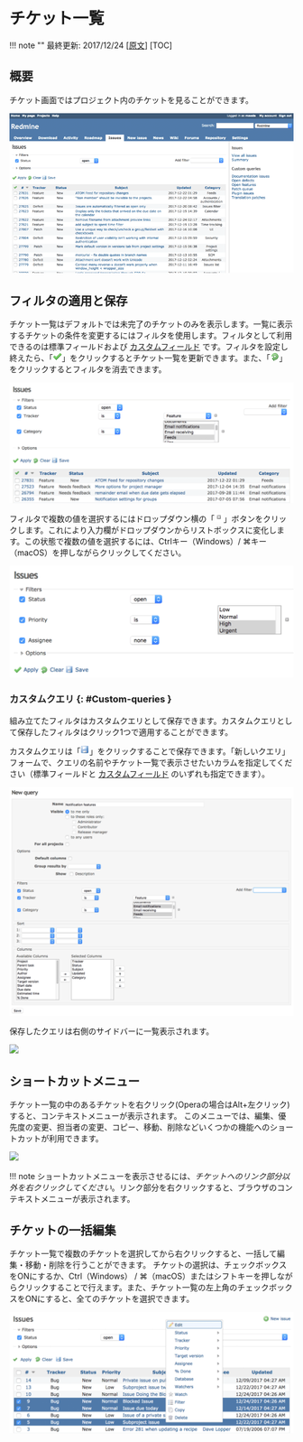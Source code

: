 チケット一覧
============

!!! note ""
    最終更新: 2017/12/24
    [[原文](http://www.redmine.org/projects/redmine/wiki/RedmineIssueList/27)]
[TOC]

概要
----

チケット画面ではプロジェクト内のチケットを見ることができます。

![](RedmineIssueList/issuelist_overview.png)

フィルタの適用と保存
--------------------

チケット一覧はデフォルトでは未完了のチケットのみを表示します。一覧に表示するチケットの条件を変更するにはフィルタを使用します。フィルタとして利用できるのは標準フィールドおよび [カスタムフィールド](RedmineCustomFields) です。フィルタを設定し終えたら、「![](redmine-dist-images/true.png)」をクリックするとチケット一覧を更新できます。また、「![](redmine-dist-images/reload.png)」をクリックするとフィルタを消去できます。

![](RedmineIssueList/applied_issuelist_filters@2x.png)

フィルタで複数の値を選択するにはドロップダウン横の「![](redmine-dist-images/bullet_toggle_plus.png)」ボタンをクリックします。これにより入力欄がドロップダウンからリストボックスに変化します。この状態で複数の値を選択するには、Ctrlキー（Windows）/ ⌘キー（macOS）を押しながらクリックしてください。

![](RedmineIssueList/redmine-multiple-selection@2x.png)

### カスタムクエリ {: #Custom-queries }

組み立てたフィルタはカスタムクエリとして保存できます。カスタムクエリとして保存したフィルタはクリック1つで適用することができます。

カスタムクエリは「![](redmine-dist-images/save.png)」をクリックすることで保存できます。「新しいクエリ」フォームで、クエリの名前やチケット一覧で表示させたいカラムを指定してください（標準フィールドと [カスタムフィールド](RedmineCustomFields) のいずれも指定できます）。

![](RedmineIssueList/ext_newquery@2x.png)

保存したクエリは右側のサイドバーに一覧表示されます。

<img src="custom_queries_sidebar@2x.png" srcset="custom_queries_sidebar@2x.png 2x">

ショートカットメニュー
----------------------

チケット一覧の中のあるチケットを右クリック(Operaの場合はAlt+左クリック)すると、コンテキストメニューが表示されます。
このメニューでは、編集、優先度の変更、担当者の変更、コピー、移動、削除などいくつかの機能へのショートカットが利用できます。

<img src="shortcut_menu@2x.png" srcset="shortcut_menu@2x.png 2x">

!!! note
    ショートカットメニューを表示させるには、*チケットへのリンク部分以外を右クリックしてください*。リンク部分を右クリックすると、ブラウザのコンテキストメニューが表示されます。

チケットの一括編集
------------------

チケット一覧で複数のチケットを選択してから右クリックすると、一括して編集・移動・削除を行うことができます。
チケットの選択は、チェックボックスをONにするか、Ctrl（Windows） / ⌘（macOS）またはシフトキーを押しながらクリックすることで行えます。また、チケット一覧の左上角のチェックボックスをONにすると、全てのチケットを選択できます。

![](RedmineIssueList/bulk-edit@2x.png)
